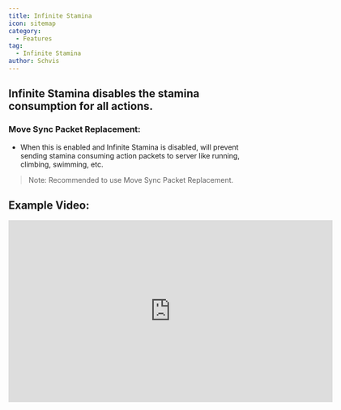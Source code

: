 ```yaml
---
title: Infinite Stamina
icon: sitemap
category:
  - Features
tag:
  - Infinite Stamina
author: Schvis
---
```


## Infinite Stamina disables the stamina consumption for all actions.
### Move Sync Packet Replacement:
- When this is enabled and Infinite Stamina is disabled, will prevent sending stamina consuming action packets to server like running, climbing, swimming, etc.
> Note: Recommended to use Move Sync Packet Replacement.

## Example Video:

<iframe width="640" height="360" src="https://www.youtube.com/embed/NZhfaMOLuY0?list=PL5eI1Tb64p56g27qfYk7VuFTz4FK6YrKa" title="Korepi - Infinite Stamina" frameborder="0" allow="accelerometer; autoplay; clipboard-write; encrypted-media; gyroscope; picture-in-picture; web-share" allowfullscreen></iframe>